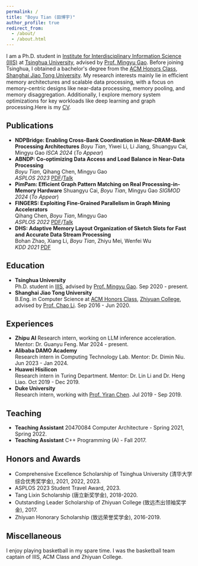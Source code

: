 ```yaml
---
permalink: /
title: "Boyu Tian (田博宇)"
author_profile: true
redirect_from: 
  - /about/
  - /about.html
---
```


I am a Ph.D. student in [Institute for Interdisciplinary Information Science (IIIS)](https://iiis.tsinghua.edu.cn/en/) at [Tsinghua University](https://www.tsinghua.edu.cn/en/), advised by [Prof. Mingyu Gao](https://people.iiis.tsinghua.edu.cn/~gaomy/). Before joining Tsinghua, I obtained a bachelor's degree from the [ACM Honors Class](https://acm.sjtu.edu.cn/home), [Shanghai Jiao Tong University](https://www.sjtu.edu.cn/). My research interests mainly lie in eﬀicient memory architectures and scalable data processing, with a focus on memory-centric designs like near-data processing, memory pooling, and memory disaggregation. Additionally, I explore memory system optimizations for key workloads like deep learning and graph processing.Here is my [CV](https://CriusT.github.io/files/boyu_cv_2402.pdf).

## Publications
* **NDPBridge: Enabling Cross-Bank Coordination in Near-DRAM-Bank Processing Architectures**
    *Boyu Tian*, Yiwei Li, Li Jiang, Shuangyu Cai, Mingyu Gao
    *ISCA 2024* (*To Appear*)
* **ABNDP: Co-optimizing Data Access and Load Balance in Near-Data Processing**  
    *Boyu Tian*, Qihang Chen, Mingyu Gao  
    *ASPLOS 2023* [PDF](https://people.iiis.tsinghua.edu.cn/~gaomy/pubs/abndp.asplos23.pdf)/[Talk](https://youtu.be/lSNQXqqfdt8)
* **PimPam: Efficient Graph Pattern Matching on Real Processing-in-Memory Hardware**
    Shuangyu Cai, *Boyu Tian*, Mingyu Gao
    *SIGMOD 2024* (*To Appear*)
* **FINGERS: Exploiting Fine-Grained Parallelism in Graph Mining Accelerators**  
    Qihang Chen, *Boyu Tian*, Mingyu Gao  
    *ASPLOS 2022* [PDF](https://people.iiis.tsinghua.edu.cn/~gaomy/pubs/fingers.asplos22.pdf)/[Talk](https://www.youtube.com/watch?v=_2WeQuFpMFE)
* **DHS: Adaptive Memory Layout Organization of Sketch Slots for Fast and Accurate Data Stream Processing**  
    Bohan Zhao, Xiang Li, *Boyu Tian*, Zhiyu Mei, Wenfei Wu  
    *KDD 2021* [PDF](https://dl.acm.org/doi/pdf/10.1145/3447548.3467353https://dl.acm.org/doi/pdf/10.1145/3447548.3467353)

## Education
* **Tsinghua University**  
    Ph.D. student in [IIIS](https://iiis.tsinghua.edu.cn/en/), advised by [Prof. Mingyu Gao](https://people.iiis.tsinghua.edu.cn/~gaomy/). Sep 2020 - present.
* **Shanghai Jiao Tong University**  
    B.Eng. in Computer Science at [ACM Honors Class](https://acm.sjtu.edu.cn/home), [Zhiyuan College](https://zhiyuan.sjtu.edu.cn/), advised by [Prof. Chao Li](https://www.cs.sjtu.edu.cn/~lichao/). Sep 2016 - Jun 2020.

## Experiences
* **Zhipu AI**
    Research intern, working on LLM inference acceleration. Mentor: Dr. Guanyu Feng. Mar 2024 - present.
* **Alibaba DAMO Academy**  
    Research intern in Computing Technology Lab. Mentor: Dr. Dimin Niu. Jun 2023 - Jan 2024.
* **Huawei Hisilicon**  
    Research intern in Turing Department. Mentor: Dr. Lin Li and Dr. Heng Liao. Oct 2019 - Dec 2019.
* **Duke University**  
    Research intern, working with [Prof. Yiran Chen](https://ece.duke.edu/faculty/yiran-chen). Jul 2019 - Sep 2019. 

## Teaching
* **Teaching Assistant** 20470084 Computer Architecture - Spring 2021, Spring 2022.
* **Teaching Assistant** C++ Programming (A) - Fall 2017.

## Honors and Awards
* Comprehensive Excellence Scholarship of Tsinghua University (清华大学综合优秀奖学金), 2021, 2022, 2023.
* ASPLOS 2023 Student Travel Award, 2023.
* Tang Lixin Scholarship (唐立新奖学金), 2018-2020.
* Outstanding Leader Scholarship of Zhiyuan College (致远杰出领袖奖学金), 2017.
* Zhiyuan Honorary Scholarship (致远荣誉奖学金), 2016-2019.

## Miscellaneous
I enjoy playing basketball in my spare time. I was the basketball team captain of IIIS, ACM Class and Zhiyuan College.

